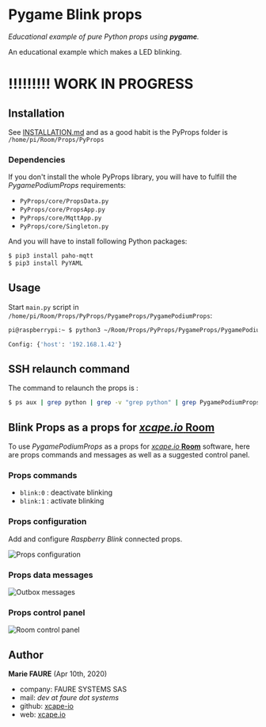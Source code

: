 ﻿# Pygame Blink props
*Educational example of pure Python props using **pygame**.*

An educational example which makes a LED blinking.

# !!!!!!!!! WORK IN PROGRESS


## Installation
See [INSTALLATION.md](.../INSTALLATION.md) and as a good habit is the PyProps folder is `/home/pi/Room/Props/PyProps`

### Dependencies
If you don't install the whole PyProps library, you will have to fulfill the  *PygamePodiumProps* requirements:
* `PyProps/core/PropsData.py`
* `PyProps/core/PropsApp.py`
* `PyProps/core/MqttApp.py`
* `PyProps/core/Singleton.py`

And you will have to install following Python packages:
```bash
$ pip3 install paho-mqtt
$ pip3 install PyYAML
```

## Usage
Start `main.py` script in `/home/pi/Room/Props/PyProps/PygameProps/PygamePodiumProps`:

```bash
pi@raspberrypi:~ $ python3 ~/Room/Props/PyProps/PygameProps/PygamePodiumProps/main.py -s 192.168.1.42 -d

Config: {'host': '192.168.1.42'}

```


## SSH relaunch command
The command to relaunch the props is :

```bash
$ ps aux | grep python | grep -v "grep python" | grep PygamePodiumProps/main.py | awk '{print $2}' | xargs kill -9 && screen -d -m python3 /home/pi/Room/Props/PyProps/PygameProps/PygamePodiumProps/main.py -s %BROKER%
```


## Blink Props as a props for <a href="https://xcape.io/" target="_blank">*xcape.io* **Room**</a>
To use *PygamePodiumProps* as a props for <a href="https://xcape.io/" target="_blank">*xcape.io* **Room**</a> software, here are props commands and messages as well as a suggested control panel.

### Props commands
* `blink:0` : deactivate blinking
* `blink:1` : activate blinking

### Props configuration
Add and configure *Raspberry Blink* connected props.

![Props configuration](props/props-configuration.png)

### Props data messages

![Outbox messages](props/outbox-messages.png)

### Props control panel

![Room control panel](props/room-control-panel.png)


## Author

**Marie FAURE** (Apr 10th, 2020)
* company: FAURE SYSTEMS SAS
* mail: *dev at faure dot systems*
* github: <a href="https://github.com/xcape-io?tab=repositories" target="_blank">xcape-io</a>
* web: <a href="https://xcape.io/" target="_blank">xcape.io</a>